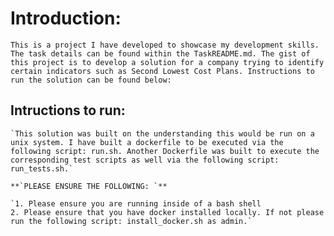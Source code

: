 # Introduction:

    This is a project I have developed to showcase my development skills. The task details can be found within the TaskREADME.md. The gist of this project is to develop a solution for a company trying to identify certain indicators such as Second Lowest Cost Plans. Instructions to run the solution can be found below: 

## Intructions to run: 
    
    `This solution was built on the understanding this would be run on a unix system. I have built a dockerfile to be executed via the following script: run.sh. Another Dockerfile was built to execute the corresponding test scripts as well via the following script: run_tests.sh.`

    **`PLEASE ENSURE THE FOLLOWING: `**

    `1. Please ensure you are running inside of a bash shell
    2. Please ensure that you have docker installed locally. If not please run the following script: install_docker.sh as admin.`

    
